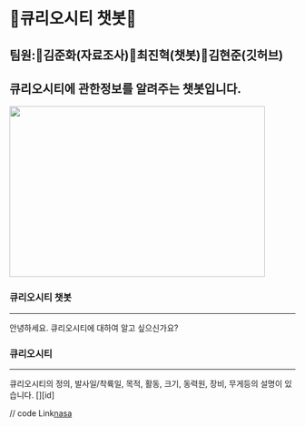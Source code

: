 # 🚀큐리오시티 챗봇🚀
## 팀원:🚀김준화(자료조사)🚀최진혁(챗봇)🚀김현준(깃허브)
## 큐리오시티에 관한정보를 알려주는 챗봇입니다.
<img src="https://img.hankyung.com/photo/201803/AA.16304974.1.jpg" width="450px" height="300px" title="px10" alt="">


### 큐리오시티 챗봇
<hr/> 안녕하세요. 큐리오시티에 대하여 알고 싶으신가요?

### 큐리오시티




<hr/> 큐리오시티의 정의, 발사일/착륙일, 목적, 활동, 크기, 동력원, 장비, 무게등의 설명이 있습니다.
[][id]

[id]: URL "Optional Title here"

// code
Link[nasa][nasalink]

[nasalink]: https://www.nasa.gov "Go nasa"


